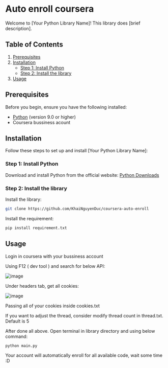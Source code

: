 # Auto enroll coursera

Welcome to [Your Python Library Name]! This library does [brief description].

## Table of Contents
1. [Prerequisites](#prerequisites)
2. [Installation](#installation)
   - [Step 1: Install Python](#step-1-install-python)
   - [Step 2: Install the library](#step-2-install-the-library)
3. [Usage](#usage)


## Prerequisites

Before you begin, ensure you have the following installed:

- [Python](https://www.python.org/downloads/) (version 9.0 or higher)
- Coursera bussiness acount

## Installation

Follow these steps to set up and install [Your Python Library Name]:

### Step 1: Install Python

Download and install Python from the official website: [Python Downloads](https://www.python.org/downloads/)

### Step 2: Install the library

Install the library: 
```bash
git clone https://github.com/KhaiNguyenDuc/coursera-auto-enroll
```

Install the requirement: 
```bash
pip install requirement.txt
```

## Usage

Login in coursera with your bussiness account

Using F12 ( dev tool ) and search for below API:

![image](https://github.com/KhaiNguyenDuc/coursera-auto-enroll/assets/71761537/b9a9f076-54b2-4c0a-82cf-e23f08ee6adf)


Under headers tab, get all cookies:

![image](https://github.com/KhaiNguyenDuc/coursera-auto-enroll/assets/71761537/849f2579-d6a8-4a2c-8b46-2d7aa7ab2f10)

Passing all of your cookies inside cookies.txt

If you want to adjust the thread, consider modify thread count in thread.txt. Default is 5

After done all above. Open terminal in library directory and using below command:

```
python main.py
```

Your account will automatically enroll for all available code, wait some time :D
